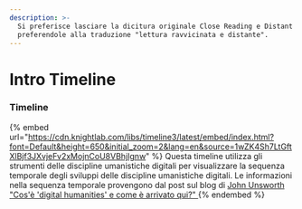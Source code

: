 ```yaml
---
description: >-
  Si preferisce lasciare la dicitura originale Close Reading e Distant Reading
  preferendole alla traduzione "lettura ravvicinata e distante".
---
```


# Intro Timeline

### Timeline

{% embed url="https://cdn.knightlab.com/libs/timeline3/latest/embed/index.html?font=Default&height=650&initial_zoom=2&lang=en&source=1wZK4Sh7LtGftXlBjf3JXvjeFv2xMojnCoU8VBhjIgnw" %}
Questa timeline utilizza gli strumenti delle discipline umanistiche digitali per visualizzare la sequenza temporale degli sviluppi delle discipline umanistiche digitali. Le informazioni nella sequenza temporale provengono dal post sul blog di [John Unsworth "Cos'è 'digital humanities' e come è arrivato qui?" ](https://blogs.brandeis.edu/library/2012/10/09/whats-digital-humanities-and-how-did-it-get-here/)
{% endembed %}

###



